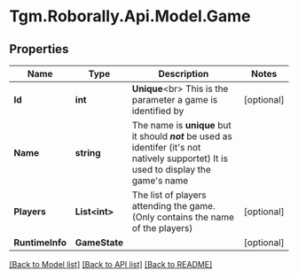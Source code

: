 
# Tgm.Roborally.Api.Model.Game

## Properties

Name | Type | Description | Notes
------------ | ------------- | ------------- | -------------
**Id** | **int** | **Unique**&lt;br&gt; This is the parameter a game is identified by | [optional] 
**Name** | **string** | The name is **unique** but it should ***not*** be used as identifer (it&#39;s not natively supportet) It is used to display the game&#39;s name | 
**Players** | **List&lt;int&gt;** | The list of players attending the game. (Only contains the name of the players) | [optional] 
**RuntimeInfo** | **GameState** |  | [optional] 

[[Back to Model list]](../README.md#documentation-for-models)
[[Back to API list]](../README.md#documentation-for-api-endpoints)
[[Back to README]](../README.md)

